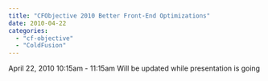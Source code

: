 ```yaml
---
title: "CFObjective 2010 Better Front-End Optimizations"
date: 2010-04-22
categories: 
  - "cf-objective"
  - "ColdFusion"
---
```


April 22, 2010 10:15am - 11:15am Will be updated while presentation is going
